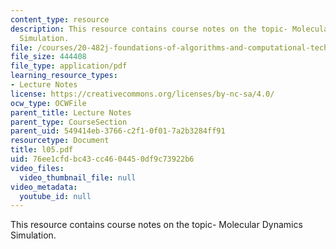 ```yaml
---
content_type: resource
description: This resource contains course notes on the topic- Molecular Dynamics
  Simulation.
file: /courses/20-482j-foundations-of-algorithms-and-computational-techniques-in-systems-biology-spring-2006/76ee1cfdbc43cc4604450df9c73922b6_l05.pdf
file_size: 444408
file_type: application/pdf
learning_resource_types:
- Lecture Notes
license: https://creativecommons.org/licenses/by-nc-sa/4.0/
ocw_type: OCWFile
parent_title: Lecture Notes
parent_type: CourseSection
parent_uid: 549414eb-3766-c2f1-0f01-7a2b3284ff91
resourcetype: Document
title: l05.pdf
uid: 76ee1cfd-bc43-cc46-0445-0df9c73922b6
video_files:
  video_thumbnail_file: null
video_metadata:
  youtube_id: null
---
```

This resource contains course notes on the topic- Molecular Dynamics Simulation.